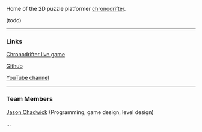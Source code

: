 Home of the 2D puzzle platformer [chronodrifter](https://placeholder-studios-dev.github.io/chronodrifter).

(todo)

---

### Links

<a href="https://placeholder-studios-dev.github.io/chronodrifter" target="_blank" rel="noopener noreferrer">Chronodrifter live game</a>

<a href="https://github.com/placeholder-studios-dev" target="_blank" rel="noopener noreferrer">Github</a>

<a href="https://www.youtube.com/channel/UCIxMVcFa-gJjqgirN3mvVpQ" target="_blank" rel="noopener noreferrer">YouTube channel</a>

---

### Team Members

<a href="https://www.jason-chadwick.com" target="_blank" rel="noopener noreferrer">Jason Chadwick</a> (Programming, game design, level design)

...